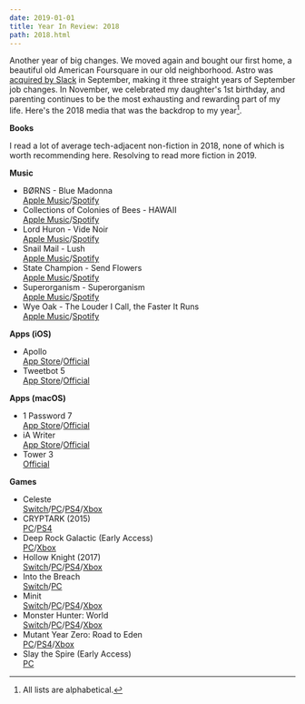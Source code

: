 ```yaml
---
date: 2019-01-01
title: Year In Review: 2018
path: 2018.html
---
```

Another year of big changes. We moved again and bought our first home, a beautiful old American Foursquare in our old neighborhood. Astro was [acquired by Slack](https://slackhq.com/slack-acquires-astro-to-help-email-and-channels-work-together) in September, making it three straight years of September job changes. In November, we celebrated my daughter's 1st birthday, and parenting continues to be the most exhausting and rewarding part of my life. Here's the 2018 media that was the backdrop to my year[^1].

**Books**

I read a lot of average tech-adjacent non-fiction in 2018, none of which is worth recommending here. Resolving to read more fiction in 2019.

**Music**

- BØRNS - Blue Madonna<br/>
[Apple Music](https://geo.itunes.apple.com/us/album/blue-madonna/1325979828?uo=4&app=music&ls=1&at=1000lHKX)/[Spotify](https://open.spotify.com/album/0mzh0tCNFhxE2mSWxB4ufh)
- Collections of Colonies of Bees - HAWAII<br/>
[Apple Music](https://geo.itunes.apple.com/us/album/hawaii/1378431355?uo=4&app=music&ls=1&at=1000lHKX)/[Spotify](https://open.spotify.com/album/0besAHLkAl2fwh0vxbGiMt)
- Lord Huron - Vide Noir<br/>
[Apple Music](https://geo.itunes.apple.com/us/album/vide-noir/1347071135?uo=4&app=music&ls=1&at=1000lHKX)/[Spotify](https://open.spotify.com/album/2oiJM8vFGpxrtGtFfJWhJv)
- Snail Mail - Lush<br/>
[Apple Music](https://geo.itunes.apple.com/gb/album/lush/1355422978?uo=4&app=music&ls=1&at=1000lHKX)/[Spotify](https://open.spotify.com/album/2e48GqjEwCi87gQJanb1bf)
- State Champion - Send Flowers<br/>
[Apple Music](https://geo.itunes.apple.com/us/album/send-flowers/1437038661?uo=4&app=music&ls=1&at=1000lHKX)/[Spotify](https://open.spotify.com/album/0qsG2mcyg885Cm6ucW1AY7)
- Superorganism - Superorganism<br/>
[Apple Music](https://geo.itunes.apple.com/us/album/superorganism/1316670136?uo=4&app=music&ls=1&at=1000lHKX)/[Spotify](https://open.spotify.com/album/15TFB6uLZlb3gnCysRrLix)
- Wye Oak - The Louder I Call, the Faster It Runs<br/>
[Apple Music](https://geo.itunes.apple.com/us/album/the-louder-i-call-the-faster-it-runs/1334754325?uo=4&app=music&ls=1&at=1000lHKX)/[Spotify](https://open.spotify.com/album/3lSHd2sapKzXk7XkDac2zg)


**Apps (iOS)**

- Apollo<br/>
[App Store](https://itunes.apple.com/app/id979274575)/[Official](https://apolloapp.io)
- Tweetbot 5<br/>
[App Store](https://itunes.apple.com/us/app/tweetbot-5-for-twitter/id1018355599?ls=1&mt=8&at=11l4Hu)/[Official](https://tapbots.com/tweetbot/)

**Apps (macOS)**

- 1 Password 7<br/>
[App Store](https://itunes.apple.com/us/app/1password-7-password-manager/id1333542190?mt=12)/[Official](https://1password.com)
- iA Writer<br/>
[App Store](https://itunes.apple.com/us/app/ia-writer/id775737590?mt=12)/[Official](https://ia.net/writer)
- Tower 3<br/>
[Official](https://www.git-tower.com/mac)

**Games**

- Celeste<br/>
[Switch](https://www.nintendo.com/games/detail/celeste-switch)/[PC](http://store.steampowered.com/app/504230/Celeste/)/[PS4](https://www.playstation.com/en-ca/games/celeste-ps4/)/[Xbox](https://www.microsoft.com/en-ca/store/p/celeste/bwmql2rpwbhb)
- CRYPTARK (2015)<br/>
[PC](https://store.steampowered.com/app/344740/CRYPTARK/)/[PS4](https://www.playstation.com/en-us/games/cryptark-ps4/)
- Deep Rock Galactic (Early Access)<br/>
[PC](http://store.steampowered.com/app/548430/Deep_Rock_Galactic/)/[Xbox](https://www.xbox.com/en-US/games/deep-rock-galactic)
- Hollow Knight (2017)<br/>
[Switch](https://www.nintendo.com/games/detail/hollow-knight-switch)/[PC](https://store.steampowered.com/app/367520/Hollow_Knight/)/[PS4](https://store.playstation.com/en-us/product/UP1822-CUSA13632_00-HOLLOWKNIGHT18US)/[Xbox](https://www.microsoft.com/en-us/p/hollow-knight-voidheart-edition/9mw9469v91lm)
- Into the Breach<br/>
[Switch](https://www.nintendo.com/games/detail/into-the-breach-switch)/[PC](https://store.steampowered.com/app/590380/Into_the_Breach/)
- Minit<br/>
[Switch](https://www.nintendo.com/games/detail/minit-switch)/[PC](https://store.steampowered.com/app/609490/Minit/)/[PS4](https://www.playstation.com/en-us/games/minit-ps4/)/[Xbox](https://www.microsoft.com/en-us/p/minit/c120v2wgrmch)
- Monster Hunter: World<br/>
[Switch]()/[PC](https://store.steampowered.com/app/582010/MONSTER_HUNTER_WORLD/)/[PS4](https://www.playstation.com/en-us/games/monster-hunter-world-ps4/)/[Xbox](https://www.xbox.com/en-US/games/monster-hunter-world)
- Mutant Year Zero: Road to Eden<br/>
[PC](https://store.steampowered.com/app/760060/Mutant_Year_Zero_Road_to_Eden/)/[PS4](https://store.playstation.com/en-us/product/UP1850-CUSA12680_00-NAMUTANTYEARZERO)/[Xbox](https://www.microsoft.com/en-us/p/mutant-year-zero-road-to-eden/9nmp9b9kmklf)
- Slay the Spire (Early Access)<br/>
[PC](https://store.steampowered.com/app/646570/Slay_the_Spire/)

[^1]: All lists are alphabetical.
